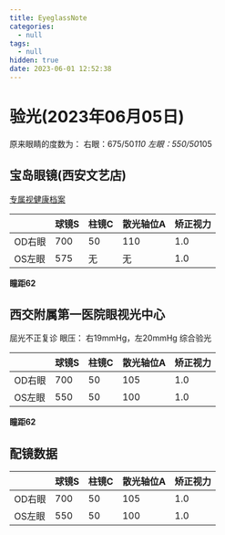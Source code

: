 ```yaml
---
title: EyeglassNote
categories:
  - null
tags:
  - null
hidden: true
date: 2023-06-01 12:52:38
---
```



# 验光(2023年06月05日)

原来眼睛的度数为：
右眼：675/50*110
左眼：550/50*105

## 宝岛眼镜(西安文艺店)

[专属视健康档案](https://wxaurl.cn/Nnfs1athc0f) 

|    |   球镜S |  柱镜C  |   散光轴位A  |   矫正视力   |
|  -| - |- |  -| - | 
|  OD右眼 |  700  |  50  |  110   |  1.0    |
|  OS左眼  |  575  |  无 |  无   |  1.0    |

**瞳距62**

## 西交附属第一医院眼视光中心

屈光不正复诊
眼压： 右19mmHg，左20mmHg
综合验光

|    |   球镜S |  柱镜C  |   散光轴位A  |   矫正视力   |
|  -| - |- |  -| - | 
|  OD右眼 |  700  |  50  |  105   |  1.0    |
|  OS左眼  |  550  |  50  |  100   |  1.0    |

**瞳距62**

## 配镜数据

|    |   球镜S |  柱镜C  |   散光轴位A  |   矫正视力   |
|  -| - |- |  -| - | 
|  OD右眼 |  700  |  50  |  105   |  1.0    |
|  OS左眼  |  550  |  50  |  100   |  1.0    |






